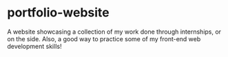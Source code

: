# portfolio-website
A website showcasing a collection of my work done through internships, or on the side. Also, a good way to practice some of my front-end web development skills!
